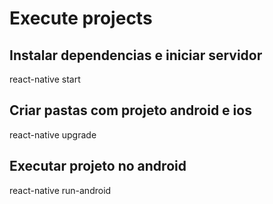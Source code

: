 # Execute projects

## Instalar dependencias e iniciar servidor
react-native start

## Criar pastas com projeto android e ios
react-native upgrade

## Executar projeto no android
react-native run-android

